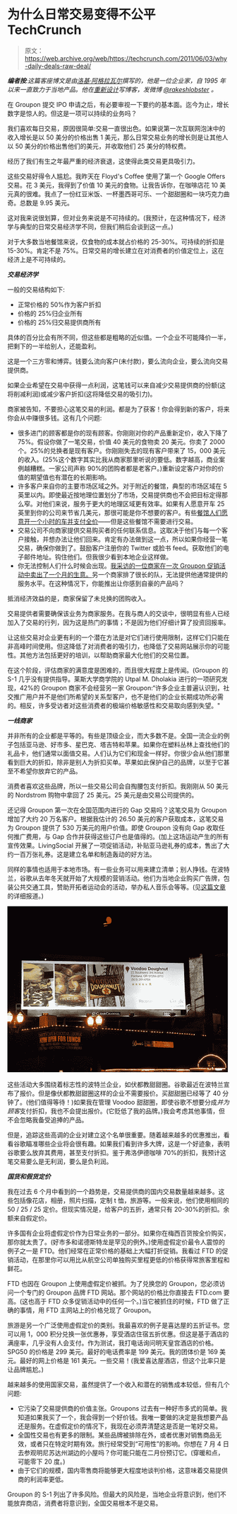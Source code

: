 # 为什么日常交易变得不公平 TechCrunch

> 原文：<https://web.archive.org/web/https://techcrunch.com/2011/06/03/why-daily-deals-raw-deal/>

***编者按**:这篇客座博文是由[洛基·阿格拉瓦尔](https://web.archive.org/web/20230209125118/http://www.linkedin.com/profile/view?id=247423&authType=name&authToken=qe2l&locale=en_US&pvs=pp&trk=ppro_viewmore)撰写的，他是一位企业家，自 1995 年以来一直致力于当地产品。他在[重新设计](https://web.archive.org/web/20230209125118/http://blog.agrawals.org/)写博客，发微博 [@rakeshlobster](https://web.archive.org/web/20230209125118/http://twitter.com/#!/rakeshlobster) 。*

在 Groupon 提交 IPO 申请之后，有必要审视一下要约的基本面。迄今为止，增长数字是惊人的。但这是一项可以持续的业务吗？

我们喜欢每日交易，原因很简单:交易一直很出色。如果说第一次互联网泡沫中的收入增长是以 50 美分的价格出售 1 美元，那么日常交易业务的增长则是让其他人以 50 美分的价格出售他们的美元，并收取他们 25 美分的特权费。

经历了我们有生之年最严重的经济衰退，这使得此类交易更具吸引力。

这些交易好得令人尴尬。我昨天在 Floyd's Coffee 使用了第一个 Google Offers 交易。花 3 美元，我得到了价值 10 美元的食物。让我告诉你，在咖啡店花 10 美元真的很难。我点了一份红豆米饭、一杯墨西哥可乐、一个甜甜圈和一块巧克力曲奇。总数是 9.95 美元。

这对我来说很划算，但对业务来说是不可持续的。(我预计，在这种情况下，经济学与典型的日常交易经济学不同，但我们稍后会谈到这一点。)

对于大多数当地餐馆来说，仅食物的成本就占价格的 25-30%。可持续的折扣是 15-30%。肯定不是 75%。日常交易的增长建立在对消费者的价值定位上，这在经济上是不可持续的。

***交易经济学***

一般的交易结构如下:

*   正常价格的 50%作为客户折扣
*   价格的 25%归企业所有
*   价格的 25%归交易提供商所有

具体的百分比会有所不同，但这些都是粗略的近似值。一个企业不可能降价一半，把剩下的一半给别人，还能盈利。

这是一个三方零和博弈。钱要么流向客户(未付款)，要么流向企业，要么流向交易提供商。

如果企业希望在交易中获得一点利润，这笔钱可以来自减少交易提供商的份额(这将削减利润)或减少客户折扣(这将降低交易的吸引力)。

商家被告知，不要担心这笔交易的利润。都是为了获客！你会得到新的客户，将来你会从中赚很多钱。这有几个问题:

*   很多进门的顾客都是你的现有顾客。你刚刚对你的产品重新定价，收入下降了 75%。假设你做了一笔交易，价值 40 美元的食物卖 20 美元。你卖了 2000 个。25%的兑换者是现有客户。你刚刚失去的现有客户带来了 15，000 美元的收入。(25%这个数字其实比我从商家那里听说的要低。数字越高，商业案例越糟糕。一家公司声称 90%的团购者都是老客户。)重新设定客户对你的价值的期望值也有潜在的长期影响。
*   许多客户来自你的主要市场区域之外。对于附近的餐馆，典型的市场区域在 5 英里以内。即使最近按地理位置划分了市场，交易提供商也不会把目标定得那么窄。对他们来说，服务于更大的地理区域更有效率。如果有人愿意开车 25 英里到你的公司来节省几美元，那很可能是你不想要的客户。有些[餐馆人们愿意开一个小时的车并支付全价](https://web.archive.org/web/20230209125118/http://www.flickr.com/photos/asmythie/3403224257/)——但是这些餐馆不需要进行交易。
*   交易公司不向商家提供交易购买者的任何联系信息。这取决于他们与每一个客户接触，并想办法让他们回来。肯定有办法做到这一点，所以如果你经营一笔交易，确保你做到了。鼓励客户注册你的 Twitter 或脸书 feed。获取他们的电子邮件地址。钩住他们。但我很少看到本地企业这样做。
*   你无法控制人们什么时候会出现。[我采访的一位商家在一次 Groupon 促销活动中卖出了一个月的生意。](https://web.archive.org/web/20230209125118/http://redesignmobile.com/2011/05/10/shop-talk-square-and-groupon/)另一个商家排了很长的队，无法提供他通常提供的服务水平。在这种情况下，你能推出让你感到自豪的产品吗？

抵消经济效益的是，商家保留了未兑换的团购收入。

交易提供者需要确保该业务为商家服务。在我与商人的交谈中，很明显有些人已经加入了交易的行列，因为这是热门的事情；不是因为他们仔细计算了投资回报率。

让这些交易对企业更有利的一个潜在方法是对它们进行使用限制，这样它们只能在非高峰时间使用。但这降低了对消费者的吸引力，也降低了交易网站展示你的可能性。其他方法包括更好的培训，以帮助商家最大化他们的交易位置。

在这个阶段，评估商家的满意度是困难的，而且很大程度上是传闻。(Groupon 的 S-1 几乎没有提供指导。莱斯大学商学院的 Utpal M. Dholakia 进行的一项研究发现，42%的 Groupon 商家不会经营另一家 Groupon:“许多企业主普遍认识到，社交推广用户并不是他们所希望的关系型客户，也不是他们的企业长期成功所必需的。相反，许多受访者对这些消费者的极端价格敏感性和交易取向感到失望。"

***一线商家***

并非所有的企业都是平等的。有些是顶级企业，而大多数不是。全国一流企业的例子包括亚马逊、好市多、星巴克、塔吉特和苹果。如果你在塑料丛林上查找他们的礼品卡，他们通常以面值交易。人们认为它们和现金一样好。你很少会从他们那里看到巨大的折扣，除非是别人为折扣买单。苹果如此保护自己的品牌，以至于它甚至不希望你放弃它的产品。

消费者喜欢这些品牌，所以一些交易公司会自掏腰包支付折扣。我刚刚从 50 美元的 Nordstrom 购物中拿回了 25 美元。25 美元是由交易公司提供的。

还记得 Groupon 第一次在全国范围内进行的 Gap 交易吗？这笔交易为 Groupon 增加了大约 20 万名客户。根据我估计的 26.50 美元的客户获取成本，这笔交易为 Groupon 提供了 530 万美元的用户价值。即使 Groupon 没有向 Gap 收取任何推广费用，与 Gap 合作并获得这些订户也是值得的。(加上这场运动产生的所有宣传效果。LivingSocial 开展了一项促销活动，补贴亚马逊礼券的成本，售出了大约一百万张礼券。这是建立名单和制造轰动的好方法。

同样的事情也适用于本地市场。有一些业务可以用来建立清单；别人挣钱。在波特兰，谷歌从去年冬天就开始了大规模的营销活动。他们为当地企业购买广告牌，包装公共交通工具，赞助开拓者运动会的活动，举办私人音乐会等等。(见[这篇文章](https://web.archive.org/web/20230209125118/http://redesignmobile.com/2011/02/19/google-hotpot-takes-a-stand-in-portland/)的详细报道。)

![](img/8ee713cd88331664ecd0ff9d6b3d1fd3.png)

这些活动大多围绕着标志性的波特兰企业，如伏都教甜甜圈。谷歌最近在波特兰宣布了报价。但是像伏都教甜甜圈这样的企业不需要报价。买甜甜圈已经等了 40 分钟了。(他们值得等待！)如果我在管理 Voodoo 甜甜圈，即使谷歌不想要分成*并为顾客*支付折扣，我也不会提出报价。(它贬低了我的品牌。)我会考虑其他事情，但不会忽略我备受追捧的产品。

但是，追踪这些高调的企业对建立这个名单很重要。随着越来越多的优惠推出，看看谷歌瞄准哪些企业将会很有趣。如果我们看到许多大牌，这是一个好迹象，表明谷歌要么放弃其费用，甚至支付折扣。鉴于弗洛伊德咖啡 70%的折扣，我预计这笔交易要么是无利润，要么是负利润。

***国货和假货定价***

我在过去 6 个月中看到的一个趋势是，交易提供商的国内交易数量越来越多。这些包括像花店，相册，照片扫描，定制 t 恤，旅游等。一般来说，他们使用相同的 50 / 25 / 25 定价。但现实情况是，给客户的五折，通常只有 20-30%的折扣。余额来自假定价。

许多国有企业将虚假定价作为日常业务的一部分。如果你在梅西百货按全价购买，那你就太贵了。(好市多和诺德斯特龙是罕见的例外。)使用虚假定价最令人震惊的例子之一是 FTD。他们经常在正常价格的基础上大幅打折促销。我看过 FTD 的促销活动，在那里你可以用比从航空公司单独购买里程更低的价格获得常旅客里程和鲜花。

FTD 也因在 Groupon 上使用虚假定价被抓。为了兑换您的 Groupon，您必须访问一个专门的 Groupon 品牌 FTD 网站。那个网站的价格比你直接去 FTD.com 要高。(这也高于 FTD 众多促销活动中的任何一个。)当它被抓住的时候，FTD 做了正确的事情，用 FTD 主网站上的价格兑现了 Groupon。

旅游是另一个广泛使用虚假定价的类别。我最喜欢的例子是喜达屋的五折证书。您可以用 1，000 积分兑换一张优惠券，享受酒店住宿五折优惠。但这是基于酒店的满座率，几乎没有人会支付。作为测试，我打电话询问明天皇宫酒店的价格。SPG50 的价格是 299 美元。最好的电话费率是 199 美元。我的团体价是 169 美元。最好的网上价格是 161 美元。一些交易！(我爱喜达屋酒店，但这个比率只是让品牌尴尬。)

越来越多的使用国家交易，虽然提供了一个收入和潜在的销售成本较低，但有几个问题:

*   它污染了交易提供商的价值主张。Groupons 过去有一种好市多式的简单。我知道如果我买了一个，我会得到一个好价钱。我唯一要做的决定是我想要产品还是服务。在虚假定价的情况下，我现在必须弄清楚这是否是一笔好交易。
*   全国性交易也有更多的限制。某些品牌被排除在外，或者优惠对销售商品无效，或者只在特定时期有效。旅行经常受到“可用性”的影响。你想在 7 月 4 日去参观明尼苏达州湖边的小屋吗？你可能只能在二月份预订它。(穿暖和点，可能零下 20 度。)
*   由于它们的规模，国内零售商将能够更大程度地谈判价格，这意味着交易提供商的利润率更低。

Groupon 的 S-1 列出了许多风险。但最大的风险是，当地企业将意识到，他们不能放弃商店，消费者将意识到，全国交易根本不是交易。